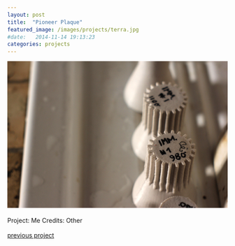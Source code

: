 ```yaml
---
layout: post
title:  "Pioneer Plaque"
featured_image: /images/projects/terra.jpg
#date:   2014-11-14 19:13:23
categories: projects
---
```




![Alt text](/images/projects/test.jpg)
<br>
<br>
Project: Me
Credits: Other
<br>
<br>
<a href="http://materiaterza.com/projects/2014/11/14/rpco.html">previous project</a>
